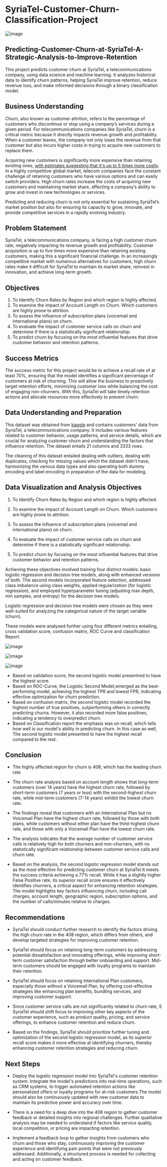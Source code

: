 # SyriaTel-Customer-Churn-Classification-Project
![image](https://github.com/user-attachments/assets/5a9c6449-3dbb-463f-b9dd-adb1fc53269e)




## Predicting-Customer-Churn-at-SyriaTel-A-Strategic-Analysis-to-Improve-Retention
This project predicts customer churn at SyriaTel, a telecommunications company, using data science and machine learning. It analyzes historical data to identify churn patterns, helping SyriaTel improve retention, reduce revenue loss, and make informed decisions through a binary classification model.

## Business Understanding 
Churn, also known as customer attrition, refers to the percentage of customers who discontinue or stop using a company’s services during a given period. For telecommunications companies like SyriaTel, churn is a critical metric because it directly impacts revenue growth and profitability. When a customer leaves, the company not only loses the revenue from that customer but also incurs higher costs in trying to acquire new customers to replace them.

Acquiring new customers is significantly more expensive than retaining existing ones, [with estimates suggesting that it's up to 5 times more costly](https://www.surveysensum.com/customer-experience/saas-customer-retention#:~:text=The%20same%20study%20shows%20that,and%20addressing%20clients'%20evolving%20needs.). In a highly competitive global market, telecom companies face the constant challenge of retaining customers who have various options and can easily switch providers. High churn rates increase the costs of acquiring new customers and maintaining market share, affecting a company’s ability to grow and invest in new technologies or services.

Predicting and reducing churn is not only essential for sustaining SyriaTel’s market position but also for ensuring its capacity to grow, innovate, and provide competitive services in a rapidly evolving industry.

## Problem Statement
SyriaTel, a telecommunications company, is facing a high customer churn rate, negatively impacting its revenue growth and profitability. Customer acquisition is up to five times more expensive than retaining existing customers, making this a significant financial challenge. In an increasingly competitive market with numerous alternatives for customers, high churn rates make it difficult for SyriaTel to maintain its market share, reinvest in innovation, and achieve long-term growth.

## Objectives
1. To Identify Churn Rates by Region and which region is highly affected.
2. To examine the impact of Account Length on Churn. Which customers are highly prone to attrition.
3. To assess the influence of subscription plans (voicemail and international plans) on churn.
4. To evaluate the impact of customer service calls on churn and determine if there is a statistically significant relationship.
5. To predict churn by focusing on the most influential features that drive customer behavior and retention patterns.

## Success Metrics
The success metric for this project would be to achieve a recall rate of at least 70%, ensuring that the model identifies a significant percentage of customers at risk of churning. This will allow the business to proactively target retention efforts, minimizing customer loss while balancing the cost of engaging non-churners. With this, SyriaTel will take timely retention actions and allocate resources more effectively to prevent churn.

## Data Understanding and Preparation

This dataset was obtained from [kaggle](https://www.kaggle.com/datasets/becksddf/churn-in-telecoms-dataset?resource=download) and contains customers' data from SyriaTel, a telecommunications company. It includes various features related to customer behavior, usage patterns, and service details, which are crucial for analyzing customer churn and understanding the factors that influence retention. The dataset entails 21 columns and 3333 rows. 

The cleaning of this dataset entailed dealing with outliers, dealing with duplicates, checking for missing values which the dataset didn't have, harmonizing the various data types and also operating both dummy encoding and label encoding in preparation of the data for modeling.

## Data Visualization and Analysis Objectives

1. To Identify Churn Rates by Region and which region is highly affected.
  
2. To examine the impact of Account Length on Churn. Which customers are highly prone to attrition.

3. To assess the influence of subscription plans (voicemail and international plans) on churn.

4. To evaluate the impact of customer service calls on churn and determine if there is a statistically significant relationship.

5. To predict churn by focusing on the most influential features that drive customer behavior and retention patterns.
   

Achieving these objectives involved training four distinct models: basic logistic regression and decision tree models, along with enhanced versions of both. The second models incorporated feature selection, addressed class imbalance using class weights, applied regularization (for logistic regression), and employed hyperparameter tuning (adjusting max depth, min samples, and entropy) for the decision tree models.

Logistic regression and decision tree models were chosen as they were well-suited for analyzing the categorical nature of the target variable (churn).

These models were analysed further using four different metrics entailing, cross validation score, confusion matrix, ROC Curve and classification Report. 

 ![image](https://github.com/user-attachments/assets/c92784b5-9f3f-4e71-8886-e1d7d47eba64)

 ![image](https://github.com/user-attachments/assets/06aff32d-b238-4dce-8b29-0ca9bba2b824)

 ![image](https://github.com/user-attachments/assets/601589a3-4f7f-46f9-9986-74ce781b489b)



- Based on validation score, the second logistic model presentred to have the highest score.
- Based on ROC-Curve, the Logistic Second Model,emerged as the best-performing model, achieving the highest TPR and lowest FPR, indicating effective optimization for churn prediction.
- Based on confusion matrix, the second logistic model recorded the highest number of true positives, outperforming others in correctly predicting churns. However, it also recorded more false positives, indicating a tendency to overpredict churn.
- Based on Classification report the emphasis was on recall, which tells how well is our model's ability in predicting churn. In this case as well, The second logistic model presented to have the highest recall compared to the rest.



## Conclusion
- The highly affected region for churn is 408, which has the leading churn rate

- The churn rate analysis based on account length shows that long-term customers (over 14 years) have the highest churn rate, followed by short-term customers (7 years or less) with the second-highest churn rate, while mid-term customers (7-14 years) exhibit the lowest churn rate.

- The findings reveal that customers with an International Plan but no Voicemail Plan have the highest churn rate, followed by those with both plans, while customers without either plan have the third-highest churn rate, and those with only a Voicemail Plan have the lowest churn rate.

- The analysis indicates that the average number of customer service calls is relatively high for both churners and non-churners, with no statistically significant relationship between customer service calls and churn rate.

- Based on the analysis, the second logistic regression model stands out as the most effective for predicting customer churn at SyriaTel.It meets the success criteria achieving a 77% recall. While it has a slightly higher False Positive rate, its superior recall score ensures it effectively identifies churners, a critical aspect for enhancing retention strategies. The model highlights key factors influencing churn, including call charges, account length, geographic region, subscription options, and the number of calls/minutes relative to charges.

## Recommendations
- SyriaTel should conduct further research to identify the factors driving the high churn rate in the 408 region, which differs from others, and develop targeted strategies for improving customer retention.

- SyriaTel should focus on retaining long-term customers by addressing potential dissatisfaction and innovating offerings, while improving short-term customer satisfaction through better onboarding and support. Mid-term customers should be engaged with loyalty programs to maintain their retention.

- SyriaTel should focus on retaining International Plan customers, especially those without a Voicemail Plan, by offering cost-effective strategies like enhancing plan benefits, bundling services, and improving customer support.

- Since customer service calls are not significantly related to churn rate, S SyriaTel should shift focus to improving other key aspects of the customer experience, such as product quality, pricing, and service offerings, to enhance customer retention and reduce churn.

- Based on the findings, SyriaTel should prioritize further tuning and optimization of the second logistic regression model, as its superior recall score makes it more effective at identifying churners, thereby enhancing customer retention strategies and reducing churn.


## Next Steps
- Deploy the logistic regression model into SyriaTel's customer retention system. Integrate the model's predictions into real-time operations, such as CRM systems, to trigger automated retention actions like personalized offers or loyalty programs for at-risk customers.The model should also be continuously updated with new customer data to maintain its predictive power and accuracy over time.

- There is a need for a deep dive into the 408 region to gather customer feedback or detailed insights into regional challenges. Further qualitative analysis may be needed to understand if factors like service quality, local competition, or pricing are impacting retention.

- Implement a feedback loop to gather insights from customers who churn and those who stay, continuously improving the customer experience and identifying pain points that were not previously addressed. Additionally, a structured process is needed for collecting and acting on customer feedback.
